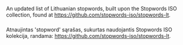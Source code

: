 An updated list of Lithuanian stopwords, built upon the Stopwords ISO collection, found at https://github.com/stopwords-iso/stopwords-lt.
###
Atnaujintas 'stopword' sąrašas, sukurtas naudojantis Stopwords ISO kolekcija, randama: https://github.com/stopwords-iso/stopwords-lt.
